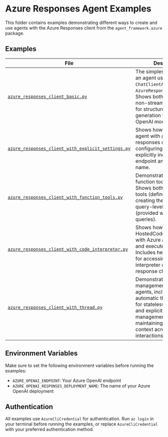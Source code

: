 # Azure Responses Agent Examples

This folder contains examples demonstrating different ways to create and use agents with the Azure Responses client from the `agent_framework.azure` package.

## Examples

| File | Description |
|------|-------------|
| [`azure_responses_client_basic.py`](azure_responses_client_basic.py) | The simplest way to create an agent using `ChatClientAgent` with `AzureResponsesClient`. Shows both streaming and non-streaming responses for structured response generation with Azure OpenAI models. |
| [`azure_responses_client_with_explicit_settings.py`](azure_responses_client_with_explicit_settings.py) | Shows how to initialize an agent with a specific responses client, configuring settings explicitly including endpoint and deployment name. |
| [`azure_responses_client_with_function_tools.py`](azure_responses_client_with_function_tools.py) | Demonstrates how to use function tools with agents. Shows both agent-level tools (defined when creating the agent) and query-level tools (provided with specific queries). |
| [`azure_responses_client_with_code_interpreter.py`](azure_responses_client_with_code_interpreter.py) | Shows how to use the HostedCodeInterpreterTool with Azure agents to write and execute Python code. Includes helper methods for accessing code interpreter data from response chunks. |
| [`azure_responses_client_with_thread.py`](azure_responses_client_with_thread.py) | Demonstrates thread management with Azure agents, including automatic thread creation for stateless conversations and explicit thread management for maintaining conversation context across multiple interactions. |

## Environment Variables

Make sure to set the following environment variables before running the examples:

- `AZURE_OPENAI_ENDPOINT`: Your Azure OpenAI endpoint
- `AZURE_OPENAI_RESPONSES_DEPLOYMENT_NAME`: The name of your Azure OpenAI deployment

## Authentication

All examples use `AzureCliCredential` for authentication. Run `az login` in your terminal before running the examples, or replace `AzureCliCredential` with your preferred authentication method.

